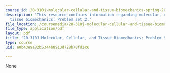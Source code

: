 ```yaml
---
course_id: 20-310j-molecular-cellular-and-tissue-biomechanics-spring-2015
description: 'This resource contains information regarding molecular, cellular, and
  tissue biomechanics: Problem set 2.'
file_location: /coursemedia/20-310j-molecular-cellular-and-tissue-biomechanics-spring-2015/e0b43e9a82b5344b8913d728b78fd2c6_MIT20_310JS15_PS2.pdf
file_type: application/pdf
layout: pdf
title: '20.310J Molecular, Cellular, and Tissue Biomechanics: Problem Set 2'
type: course
uid: e0b43e9a82b5344b8913d728b78fd2c6

---
```

None